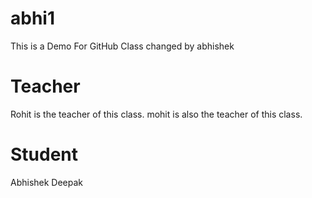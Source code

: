 # abhi1
This is a Demo For GitHub Class
changed by abhishek


# Teacher
Rohit is the teacher of this class.
mohit is also the teacher of this class.

# Student 
Abhishek
Deepak